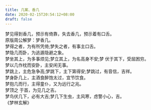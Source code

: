 ```yaml
---
title: 几案、香几
date: 2020-02-15T20:54:12+08:00
draft: false
---
```


梦见得到香几，预示有倚靠，失去香几，预示着有口舌。<br>
原版周公解梦：梦香几。<br>
梦得之者，为有所凭倚;梦失之者，有事主口舌。<br>
梦隐几而卧，为逃遁隐避之象。<br>
梦坐其上，为多事烦见;梦立其上，为名高身不安;梦 伏于其下，受屈困穷。<br>
梦以几作枕而安卧，主安闲无事。<br>
梦跳上，主危急争高;梦跳下，主下第得安;梦跳过，有音信，吉祥。<br>
梦身卧几上，主酒食醉饱太过，宜节饮食。<br>
梦抱几而行，主得童仆，又为远行之兆。<br>
梦顶之 于首，为见几之吉。<br>
梦鸟伏几下，必有大吉;梦几下生虫，主风寒，虑警小心，吉。<br>
《梦林玄解》